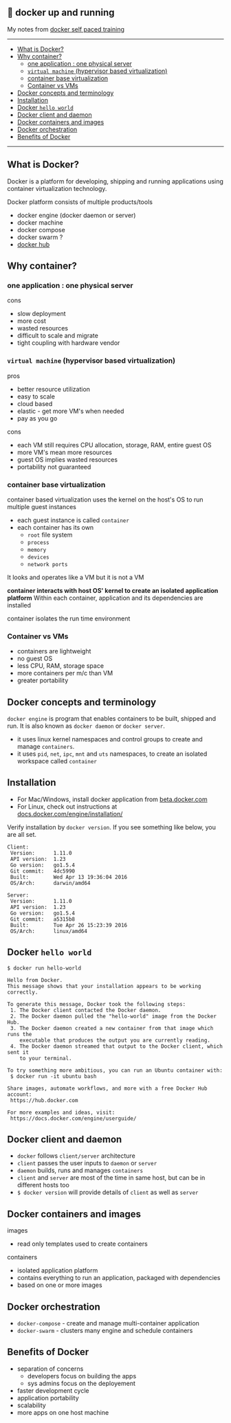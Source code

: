 🐳 docker up and running
---

My notes from [docker self paced training](https://training.docker.com/self-paced-training)

---

<!-- START doctoc generated TOC please keep comment here to allow auto update -->
<!-- DON'T EDIT THIS SECTION, INSTEAD RE-RUN doctoc TO UPDATE -->


- [What is Docker?](#what-is-docker)
- [Why container?](#why-container)
  - [one application : one physical server](#one-application--one-physical-server)
  - [`virtual machine` (hypervisor based virtualization)](#virtual-machine-hypervisor-based-virtualization)
  - [container base virtualization](#container-base-virtualization)
  - [Container vs VMs](#container-vs-vms)
- [Docker concepts and terminology](#docker-concepts-and-terminology)
- [Installation](#installation)
- [Docker `hello world`](#docker-hello-world)
- [Docker client and daemon](#docker-client-and-daemon)
- [Docker containers and images](#docker-containers-and-images)
- [Docker orchestration](#docker-orchestration)
- [Benefits of Docker](#benefits-of-docker)

<!-- END doctoc generated TOC please keep comment here to allow auto update -->

---
## What is Docker?

Docker is a platform for developing, shipping and running applications using container virtualization technology.

Docker platform consists of multiple products/tools
- docker engine (docker daemon or server)
- docker machine
- docker compose
- docker swarm ?
- [docker hub](https://hub.docker.com/)

## Why container?

### one application : one physical server

cons

- slow deployment
- more cost
- wasted resources
- difficult to scale and migrate
- tight coupling with hardware vendor

### `virtual machine` (hypervisor based virtualization)

pros

- better resource utilization
- easy to scale
- cloud based
- elastic - get more VM's when needed
- pay as you go

cons

- each VM still requires CPU allocation, storage, RAM, entire guest OS
- more VM's mean more resources
- guest OS implies wasted resources
- portability not guaranteed

### container base virtualization

container based virtualization uses the kernel on the host's OS to run multiple guest instances

- each guest instance is called `container`
- each container has its own
  - `root` file system
  - `process`
  - `memory`
  - `devices`
  - `network ports`

It looks and operates like a VM but it is not a VM

**container interacts with host OS' kernel to create an isolated application platform**
Within each container, application and its dependencies are installed

container isolates the run time environment

### Container vs VMs

- containers are lightweight
- no guest OS
- less CPU, RAM, storage space
- more containers per m/c than VM
- greater portability

## Docker concepts and terminology

`docker engine` is program that enables containers to be built, shipped and run.
It is also known as `docker daemon` or `docker server`.
- it uses linux kernel namespaces and control groups to create and manage `containers`.
- it uses `pid`, `net`, `ipc`, `mnt` and `uts` namespaces, to create an isolated workspace called `container`

## Installation

- For Mac/Windows, install docker application from [beta.docker.com](https://beta.docker.com/)
- For Linux, check out instructions at [docs.docker.com/engine/installation/](https://docs.docker.com/engine/installation/)

Verify installation by `docker version`.
If you see something like below, you are all set.
```
Client:
 Version:      1.11.0
 API version:  1.23
 Go version:   go1.5.4
 Git commit:   4dc5990
 Built:        Wed Apr 13 19:36:04 2016
 OS/Arch:      darwin/amd64

Server:
 Version:      1.11.0
 API version:  1.23
 Go version:   go1.5.4
 Git commit:   a5315b8
 Built:        Tue Apr 26 15:23:39 2016
 OS/Arch:      linux/amd64
 ```

## Docker `hello world`

```
$ docker run hello-world

Hello from Docker.
This message shows that your installation appears to be working correctly.

To generate this message, Docker took the following steps:
 1. The Docker client contacted the Docker daemon.
 2. The Docker daemon pulled the "hello-world" image from the Docker Hub.
 3. The Docker daemon created a new container from that image which runs the
    executable that produces the output you are currently reading.
 4. The Docker daemon streamed that output to the Docker client, which sent it
    to your terminal.

To try something more ambitious, you can run an Ubuntu container with:
 $ docker run -it ubuntu bash

Share images, automate workflows, and more with a free Docker Hub account:
 https://hub.docker.com

For more examples and ideas, visit:
 https://docs.docker.com/engine/userguide/
```

## Docker client and daemon

- `docker` follows `client/server` architecture
- `client` passes the user inputs to `daemon` or `server`
- `daemon` builds, runs and manages `containers`
- `client` and `server` are most of the time in same host, but can be in different hosts too
- `$ docker version` will provide details of `client` as well as `server`

## Docker containers and images

images
- read only templates used to create containers

containers
- isolated application platform
- contains everything to run an application, packaged with dependencies
- based on one or more images

## Docker orchestration

- `docker-compose` - create and manage multi-container application
- `docker-swarm` - clusters many engine and schedule containers

## Benefits of Docker

- separation of concerns
  - developers focus on building the apps
  - sys admins focus on the deployement
- faster development cycle
- application portability
- scalability
- more apps on one host machine

